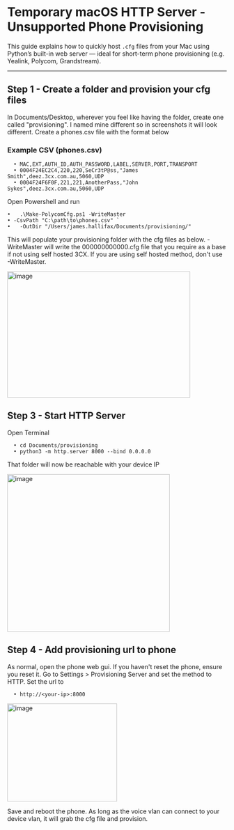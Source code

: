 # Temporary macOS HTTP Server - Unsupported Phone Provisioning

This guide explains how to quickly host `.cfg` files from your Mac using Python’s built-in web server — ideal for short-term phone provisioning (e.g. Yealink, Polycom, Grandstream).

---

## Step 1 - Create a folder and provision your cfg files

In Documents/Desktop, wherever you feel like having the folder, create one called "provisioning". I named mine different so in screenshots it will look different.
Create a phones.csv file with the format below

### Example CSV (phones.csv)
	  •	MAC,EXT,AUTH_ID,AUTH_PASSWORD,LABEL,SERVER,PORT,TRANSPORT
	  •	0004F24EC2C4,220,220,SeCr3tP@ss,"James Smith",deez.3cx.com.au,5060,UDP
	  •	0004F24F6F0F,221,221,AnotherPass,"John Sykes",deez.3cx.com.au,5060,UDP

Open Powershell and run

    •	.\Make-PolycomCfg.ps1 -WriteMaster
    • -CsvPath "C:\path\to\phones.csv" `
  	•	-OutDir "/Users/james.hallifax/Documents/provisioning/" 

This will populate your provisioning folder with the cfg files as below. 
-WriteMaster will write the 000000000000.cfg file that you require as a base if not using self hosted 3CX. If you are using self hosted method, don't use -WriteMaster.

<img width="420" height="290" alt="image" src="https://github.com/user-attachments/assets/7d35f3f4-7d21-402b-bb20-ab05c1ef9ac9" />

## Step 3 - Start HTTP Server

Open Terminal

	  •	cd Documents/provisioning
	  •	python3 -m http.server 8000 --bind 0.0.0.0

That folder will now be reachable with your device IP

<img width="373" height="362" alt="image" src="https://github.com/user-attachments/assets/7fcb1b83-e155-439d-9a6e-abd19232dfc0" />

## Step 4 - Add provisioning url to phone

As normal, open the phone web gui. If you haven't reset the phone, ensure you reset it.
Go to Settings > Provisioning Server and set the method to HTTP.
Set the url to

	  •	http://<your-ip>:8000

<img width="252" height="225" alt="image" src="https://github.com/user-attachments/assets/de484d39-b1fe-4b07-80ba-b7382ed3bec6" />


Save and reboot the phone. As long as the voice vlan can connect to your device vlan, it will grab the cfg file and provision.
